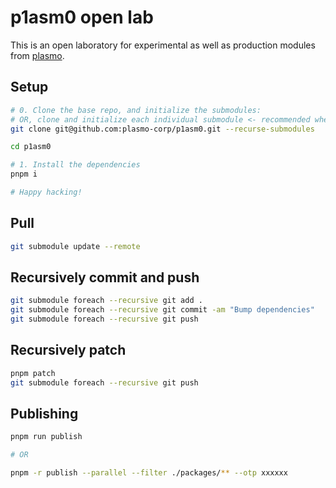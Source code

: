 # p1asm0 open lab

This is an open laboratory for experimental as well as production modules from [plasmo](https://www.plasmo.com).

## Setup

```sh
# 0. Clone the base repo, and initialize the submodules:
# OR, clone and initialize each individual submodule <- recommended when this get HUGE
git clone git@github.com:plasmo-corp/p1asm0.git --recurse-submodules

cd p1asm0

# 1. Install the dependencies
pnpm i

# Happy hacking!
```

## Pull

```sh
git submodule update --remote
```

## Recursively commit and push

```sh
git submodule foreach --recursive git add .
git submodule foreach --recursive git commit -am "Bump dependencies"
git submodule foreach --recursive git push
```

## Recursively patch

```sh
pnpm patch
git submodule foreach --recursive git push
```

## Publishing

```sh
pnpm run publish

# OR

pnpm -r publish --parallel --filter ./packages/** --otp xxxxxx
```
